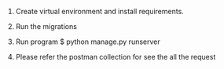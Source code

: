 
1. Create virtual environment and install requirements.

2. Run the migrations

3. Run program
	$ python manage.py runserver

4. Please refer the postman collection for see the all the request
